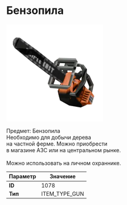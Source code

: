 # Бензопила

![Item Image](../img/1078.webp?raw=true)

Предмет: Бензопила<br>Необходимо для добычи дерева<br>на частной ферме. Можно приобрести<br>в магазине АЗС или на центральном рынке.<br><br>Можно использовать на личном охраннике.


| Параметр | Значение |
|----------|----------|
| **ID** | 1078 |
| **Тип** | ITEM_TYPE_GUN |


